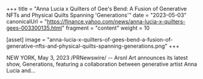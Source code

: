 +++
title = "Anna Lucia x Quilters of Gee's Bend: A Fusion of Generative NFTs and Physical Quilts Spanning 'Generations'"
date = "2023-05-03"
canonicalUrl = "https://finance.yahoo.com/news/anna-lucia-x-quilters-gees-003300135.html"
fragment = "content"
weight = 10

[asset]
    image = "anna-lucia-x-quilters-of-gees-bend-a-fusion-of-generative-nfts-and-physical-quilts-spanning-generations.png"
+++

NEW YORK, May 3, 2023 /PRNewswire/ -- Arsnl Art announces its latest show, 
Generations, featuring a collaboration between generative artist Anna Lucia 
and...
